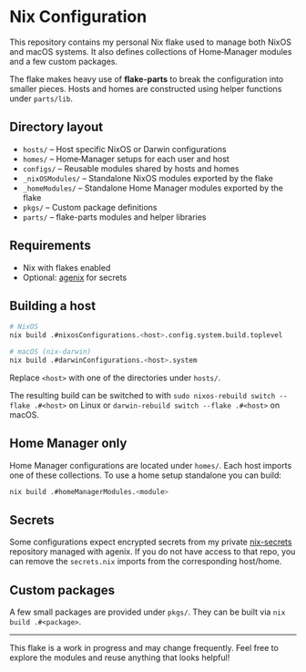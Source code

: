 # Nix Configuration

This repository contains my personal Nix flake used to manage both NixOS and macOS systems. It also defines collections of Home‑Manager modules and a few custom packages.

The flake makes heavy use of **flake-parts** to break the configuration into smaller pieces. Hosts and homes are constructed using helper functions under `parts/lib`.

## Directory layout

- `hosts/` – Host specific NixOS or Darwin configurations
- `homes/` – Home‑Manager setups for each user and host
- `configs/` – Reusable modules shared by hosts and homes
- `_nixOSModules/` – Standalone NixOS modules exported by the flake
- `_homeModules/` – Standalone Home Manager modules exported by the flake
- `pkgs/` – Custom package definitions
- `parts/` – flake-parts modules and helper libraries

## Requirements

- Nix with flakes enabled
- Optional: [agenix](https://github.com/ryantm/agenix) for secrets

## Building a host

```bash
# NixOS
nix build .#nixosConfigurations.<host>.config.system.build.toplevel

# macOS (nix-darwin)
nix build .#darwinConfigurations.<host>.system
```

Replace `<host>` with one of the directories under `hosts/`.

The resulting build can be switched to with `sudo nixos-rebuild switch --flake .#<host>` on Linux or `darwin-rebuild switch --flake .#<host>` on macOS.

## Home Manager only

Home Manager configurations are located under `homes/`. Each host imports one of these collections. To use a home setup standalone you can build:

```bash
nix build .#homeManagerModules.<module>
```

## Secrets

Some configurations expect encrypted secrets from my private [nix-secrets](https://github.com/IanHollow/nix-secrets) repository managed with agenix. If you do not have access to that repo, you can remove the `secrets.nix` imports from the corresponding host/home.

## Custom packages

A few small packages are provided under `pkgs/`. They can be built via `nix build .#<package>`.

---

This flake is a work in progress and may change frequently. Feel free to explore the modules and reuse anything that looks helpful!
